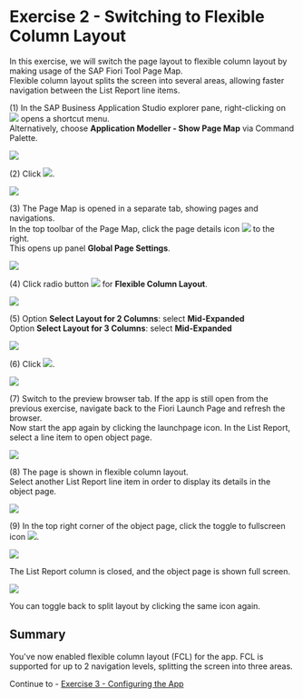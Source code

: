 # Exercise 2 - Switching to Flexible Column Layout

In this exercise, we will switch the page layout to flexible column layout by making usage of the SAP Fiori Tool Page Map.\
Flexible column layout splits the screen into several areas, allowing faster navigation between the List Report line items.

(1) In the SAP Business Application Studio explorer pane, right-clicking on ![](./images/image2.png)
opens a shortcut menu.\
Alternatively, choose **Application Modeller - Show Page Map** via Command Palette.

![](./images/image1.png)

(2) Click ![](./images/image4.png).

![](./images/image3.png)

(3) The Page Map is opened in a separate tab, showing pages and navigations.\
In the top toolbar of the Page Map, click the page details icon ![](./images/image6.png) to the right.\
This opens up panel **Global Page Settings**.


![](./images/image5.png)

(4) Click radio button ![](./images/image8.png) for **Flexible Column Layout**.

![](./images/image7.png)

(5) Option **Select Layout for 2 Columns**: select **Mid-Expanded**\
Option **Select Layout for 3 Columns**: select **Mid-Expanded**


![](./images/image9.png)

(6) Click ![](./images/image12.png).

![](./images/image11.png)

(7) Switch to the preview browser tab. If the app is still open from the previous exercise, navigate back to the Fiori Launch Page and refresh the browser.\
Now start the app again by clicking the launchpage icon. In the List Report, select a line item to open object page.

![](./images/image13.png)

(8) The page is shown in flexible column layout.\
Select another List Report line item in order to display its details in the object page.

![](./images/image15.png)

(9) In the top right corner of the object page, click the toggle to fullscreen icon ![](./images/image18.png).

![](./images/image17.png)

The List Report column is closed, and the object page is shown full screen.

![](./images/image19.png)

You can toggle back to split layout by clicking the same icon again.

## Summary

You've now enabled flexible column layout (FCL) for the app. FCL is supported for up to 2 navigation levels, splitting the screen into three areas.

Continue to - [Exercise 3 - Configuring the App ](../ex3/README.md)